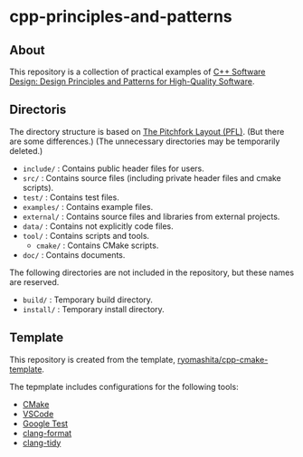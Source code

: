 # cpp-principles-and-patterns

## About
This repository is a collection of practical examples of [C++ Software Design: Design Principles and Patterns for High-Quality Software](https://www.oreilly.co.jp/books/9784814400454/).

## Directoris
The directory structure is based on [The Pitchfork Layout (PFL)](https://api.csswg.org/bikeshed/?force=1&url=https://raw.githubusercontent.com/vector-of-bool/pitchfork/develop/data/spec.bs).
(But there are some differences.)
(The unnecessary directories may be temporarily deleted.)

- `include/` : Contains public header files for users.
- `src/` : Contains source files (including private header files and cmake scripts).
- `test/` : Contains test files.
- `examples/` : Contains example files.
- `external/` : Contains source files and libraries from external projects.
- `data/` : Contains not explicitly code files.
- `tool/` : Contains scripts and tools.
  - `cmake/` : Contains CMake scripts.
- `doc/` : Contains documents.

The following directories are not included in the repository, but these names are reserved.
- `build/` : Temporary build directory.
- `install/` : Temporary install directory.

## Template
This repository is created from the template, [ryomashita/cpp-cmake-template](https://github.com/ryomashita/cpp-cmake-template).

The tepmplate includes configurations for the following tools:
+ [CMake](https://cmake.org/)
+ [VSCode](https://code.visualstudio.com/)
+ [Google Test](https://github.com/google/googletest)
+ [clang-format](https://clang.llvm.org/docs/ClangFormat.html)
+ [clang-tidy](https://clang.llvm.org/extra/clang-tidy/)
